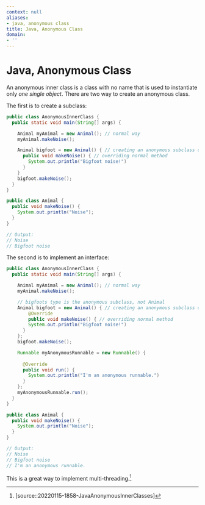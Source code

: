 ```yaml
---
context: null
aliases:
- java, anonymous class
title: Java, Anonymous Class
domain:
- ''
---
```


# Java, Anonymous Class

An anonymous inner class is a class with no name that is used to instantiate only _one single object_.
There are two way to create an anonymous class.

The first is to create a subclass:
```java
public class AnonymousInnerClass {
  public static void main(String[] args) {

    Animal myAnimal = new Animal(); // normal way
    myAnimal.makeNoise();

    Animal bigfoot = new Animal() { // creating an anonymous subclass of Animal
      public void makeNoise() { // overriding normal method
        System.out.println("Bigfoot noise!")
      } 
    }
    bigfoot.makeNoise();
  }
}

public class Animal {
  public void makeNoise() {
    System.out.println("Noise");
  }
}

// Output:
// Noise
// Bigfoot noise
```

The second is to implement an interface:
```java
public class AnonymousInnerClass {
  public static void main(String[] args) {

    Animal myAnimal = new Animal(); // normal way
    myAnimal.makeNoise();

    // bigfoots type is the anonymous subclass, not Animal
    Animal bigfoot = new Animal() { // creating an anonymous subclass of Animal       
        @Override
        public void makeNoise() { // overriding normal method
        System.out.println("Bigfoot noise!")
      } 
    };
    bigfoot.makeNoise();

    Runnable myAnonymousRunnable = new Runnable() {
  
      @Override
      public void run() {
        System.out.println("I'm an anonymous runnable.")
      }
    };
    myAnonymousRunnable.run();
  }
}

public class Animal {
  public void makeNoise() {
    System.out.println("Noise");
  }
}

// Output:
// Noise
// Bigfoot noise
// I'm an anonymous runnable.
```

This is a great way to implement multi-threading.[^1]

[^1]: [source::20220115-1858-JavaAnonymousInnerClasses]
